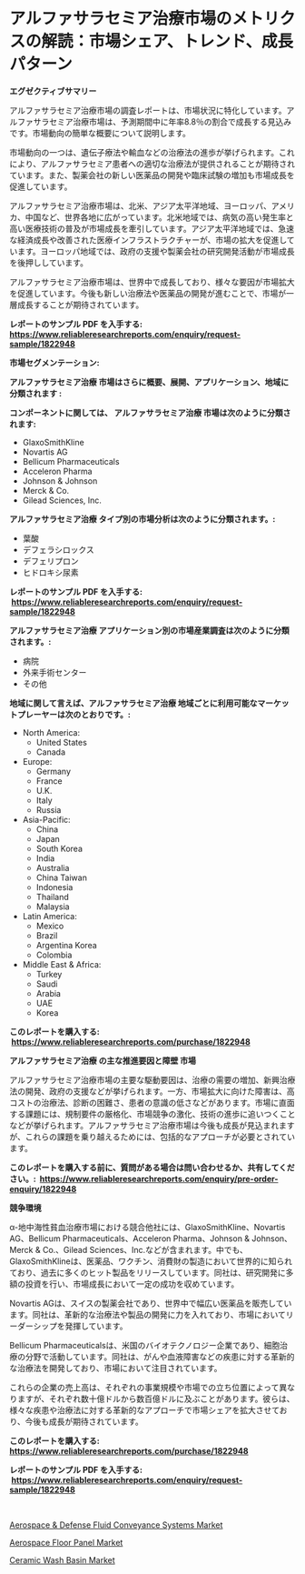 <p><h1>アルファサラセミア治療市場のメトリクスの解読：市場シェア、トレンド、成長パターン</h1></p><p><strong>エグゼクティブサマリー</strong></p>
<p><p>アルファサラセミア治療市場の調査レポートは、市場状況に特化しています。アルファサラセミア治療市場は、予測期間中に年率8.8％の割合で成長する見込みです。市場動向の簡単な概要について説明します。</p><p>市場動向の一つは、遺伝子療法や輸血などの治療法の進歩が挙げられます。これにより、アルファサラセミア患者への適切な治療法が提供されることが期待されています。また、製薬会社の新しい医薬品の開発や臨床試験の増加も市場成長を促進しています。</p><p>アルファサラセミア治療市場は、北米、アジア太平洋地域、ヨーロッパ、アメリカ、中国など、世界各地に広がっています。北米地域では、病気の高い発生率と高い医療技術の普及が市場成長を牽引しています。アジア太平洋地域では、急速な経済成長や改善された医療インフラストラクチャーが、市場の拡大を促進しています。ヨーロッパ地域では、政府の支援や製薬会社の研究開発活動が市場成長を後押ししています。</p><p>アルファサラセミア治療市場は、世界中で成長しており、様々な要因が市場拡大を促進しています。今後も新しい治療法や医薬品の開発が進むことで、市場が一層成長することが期待されています。</p></p>
<p><strong>レポートのサンプル PDF を入手する: <a href="https://www.reliableresearchreports.com/enquiry/request-sample/1822948">https://www.reliableresearchreports.com/enquiry/request-sample/1822948</a></strong></p>
<p><strong>市場セグメンテーション:</strong></p>
<p><strong> アルファサラセミア治療 市場はさらに概要、展開、アプリケーション、地域に分類されます :</strong></p>
<p><strong>コンポーネントに関しては、 アルファサラセミア治療 市場は次のように分類されます: &nbsp;</strong></p>
<p><ul><li>GlaxoSmithKline</li><li>Novartis AG</li><li>Bellicum Pharmaceuticals</li><li>Acceleron Pharma</li><li>Johnson & Johnson</li><li>Merck & Co.</li><li>Gilead Sciences, Inc.</li></ul></p>
<p><strong> アルファサラセミア治療 タイプ別の市場分析は次のように分類されます。:</strong></p>
<p><ul><li>葉酸</li><li>デフェラシロックス</li><li>デフェリプロン</li><li>ヒドロキシ尿素</li></ul></p>
<p><strong>レポートのサンプル PDF を入手する: &nbsp;<a href="https://www.reliableresearchreports.com/enquiry/request-sample/1822948">https://www.reliableresearchreports.com/enquiry/request-sample/1822948</a></strong></p>
<p><strong> アルファサラセミア治療 アプリケーション別の市場産業調査は次のように分類されます。:</strong></p>
<p><ul><li>病院</li><li>外来手術センター</li><li>その他</li></ul></p>
<p><strong>地域に関して言えば、アルファサラセミア治療 地域ごとに利用可能なマーケットプレーヤーは次のとおりです。:</strong></p>
<p><ul>
    <li>
        North America:
        <ul>
            <li>United States</li>
            <li>Canada</li>
        </ul>
    </li>
    <li>
        Europe:
        <ul>
            <li>Germany</li>
            <li>France</li>
            <li>U.K.</li>
            <li>Italy</li>
            <li>Russia</li>
        </ul>
    </li>
    <li>
        Asia-Pacific:
        <ul>
            <li>China</li>
            <li>Japan</li>
            <li>South Korea</li>
            <li>India</li>
            <li>Australia</li>
            <li>China Taiwan</li>
            <li>Indonesia</li>
            <li>Thailand</li>
            <li>Malaysia</li>
        </ul>
    </li>
    <li>
        Latin America:
        <ul>
            <li>Mexico</li>
            <li>Brazil</li>
            <li>Argentina Korea</li>
            <li>Colombia</li>
        </ul>
    </li>
    <li>
        Middle East & Africa:
        <ul>
            <li>Turkey</li>
            <li>Saudi</li>
            <li>Arabia</li>
            <li>UAE</li>
            <li>Korea</li>
        </ul>
    </li>
    </ul></p>
<p><strong>このレポートを購入する: &nbsp;<a href="https://www.reliableresearchreports.com/purchase/1822948">https://www.reliableresearchreports.com/purchase/1822948</a></strong></p>
<p><strong>アルファサラセミア治療 の主な推進要因と障壁 市場</strong></p>
<p><p>アルファサラセミア治療市場の主要な駆動要因は、治療の需要の増加、新興治療法の開発、政府の支援などが挙げられます。一方、市場拡大に向けた障害は、高コストの治療法、診断の困難さ、患者の意識の低さなどがあります。市場に直面する課題には、規制要件の厳格化、市場競争の激化、技術の進歩に追いつくことなどが挙げられます。アルファサラセミア治療市場は今後も成長が見込まれますが、これらの課題を乗り越えるためには、包括的なアプローチが必要とされています。</p></p>
<p><strong>このレポートを購入する前に、質問がある場合は問い合わせるか、共有してください。:&nbsp; <a href="https://www.reliableresearchreports.com/enquiry/pre-order-enquiry/1822948">https://www.reliableresearchreports.com/enquiry/pre-order-enquiry/1822948</a></strong></p>
<p><strong>競争環境</strong></p>
<p><p>α-地中海性貧血治療市場における競合他社には、GlaxoSmithKline、Novartis AG、Bellicum Pharmaceuticals、Acceleron Pharma、Johnson & Johnson、Merck & Co.、Gilead Sciences、Inc.などが含まれます。中でも、GlaxoSmithKlineは、医薬品、ワクチン、消費財の製造において世界的に知られており、過去に多くのヒット製品をリリースしています。同社は、研究開発に多額の投資を行い、市場成長において一定の成功を収めています。</p><p>Novartis AGは、スイスの製薬会社であり、世界中で幅広い医薬品を販売しています。同社は、革新的な治療法や製品の開発に力を入れており、市場においてリーダーシップを発揮しています。</p><p>Bellicum Pharmaceuticalsは、米国のバイオテクノロジー企業であり、細胞治療の分野で活動しています。同社は、がんや血液障害などの疾患に対する革新的な治療法を開発しており、市場において注目されています。</p><p>これらの企業の売上高は、それぞれの事業規模や市場での立ち位置によって異なりますが、それぞれ数十億ドルから数百億ドルに及ぶことがあります。彼らは、様々な疾患や治療法に対する革新的なアプローチで市場シェアを拡大させており、今後も成長が期待されています。</p></p>
<p><strong>このレポートを購入する: &nbsp; <a href="https://www.reliableresearchreports.com/purchase/1822948">https://www.reliableresearchreports.com/purchase/1822948</a></strong></p>
<p><strong>レポートのサンプル PDF を入手する: &nbsp;<a href="https://www.reliableresearchreports.com/enquiry/request-sample/1822948">https://www.reliableresearchreports.com/enquiry/request-sample/1822948</a></strong><strong></strong></p>
<p>&nbsp;</p>
<p><p><a href="https://summer-dogwood-3e9.notion.site/Aerospace-Defense-Fluid-Conveyance-Systems-Market-Share-Market-New-Trends-Analysis-Report-By-Typ-a8343be3e8fa4d3f94d34f6005db4b32">Aerospace & Defense Fluid Conveyance Systems Market</a></p><p><a href="https://lydian-appliance-61d.notion.site/Aerospace-Floor-Panel-Market-Insights-Market-Players-and-Forecast-Till-2031-2b1f40b0a0cf4b698ed027512f0258bd">Aerospace Floor Panel Market</a></p><p><a href="https://github.com/Sherrillcrooksxa8i18ucf2m/Market-Research-Report-List-1/blob/main/ceramic-wash-basin-market.md">Ceramic Wash Basin Market</a></p></p>